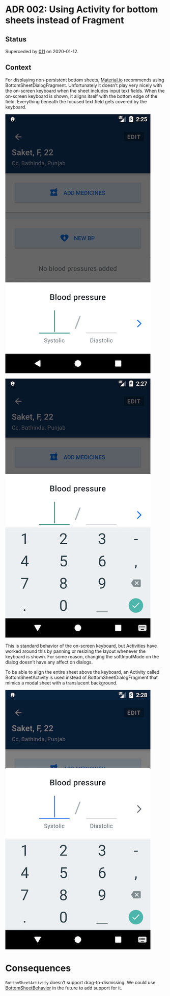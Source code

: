 # ADR 002: Using Activity for bottom sheets instead of Fragment

## Status
Superceded by [011](./011-screen-navigation-v2.md) on 2020-01-12.

## Context

For displaying non-persistent bottom sheets, [Material.io](https://material.io/develop/android/components/bottom-sheet-dialog-fragment/) recommends using BottomSheetDialogFragment. Unfortunately it doesn’t play very nicely with the on-screen keyboard when the sheet includes input text fields. When the on-screen keyboard is shown, it aligns itself with the bottom edge of the field. Everything beneath the focused text field gets covered by the keyboard. 

![BottomSheetDialogFragment without a focused text field](images/bottomsheetdialogfragment.png)

![BottomSheetDialogFragment with a focused text field](images/bottomsheetdialogfragment_with_keyboard.png)

This is standard behavior of the on-screen keyboard, but Activities have worked around this by panning or resizing the layout whenever the keyboard is shown. For some reason, changing the softInputMode on the dialog doesn’t have any affect on dialogs.

To be able to align the entire sheet above the keyboard, an Activity called BottomSheetActivity is used instead of BottomSheetDialogFragment that mimics a modal sheet with a translucent background.

![BottomSheetActivity with a focused text field](images/bottomsheetactivity.png)

# Consequences

`BottomSheetActivity` doesn’t support drag-to-dismissing. We could use [BottomSheetBehavior](https://developer.android.com/reference/android/support/design/widget/BottomSheetBehavior) in the future to add support for it.
